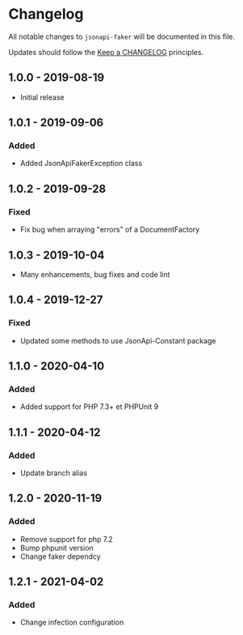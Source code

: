 # Changelog

All notable changes to `jsonapi-faker` will be documented in this file.

Updates should follow the [Keep a CHANGELOG](http://keepachangelog.com/) principles.

## 1.0.0 - 2019-08-19

- Initial release

## 1.0.1 - 2019-09-06

### Added

- Added JsonApiFakerException class

## 1.0.2 - 2019-09-28

### Fixed

- Fix bug when arraying "errors" of a DocumentFactory

## 1.0.3 - 2019-10-04

- Many enhancements, bug fixes and code lint

## 1.0.4 - 2019-12-27

### Fixed

- Updated some methods to use JsonApi-Constant package

## 1.1.0 - 2020-04-10

### Added

- Added support for PHP 7.3+ et PHPUnit 9

## 1.1.1 - 2020-04-12

### Added

- Update branch alias

## 1.2.0 - 2020-11-19

### Added

- Remove support for php 7.2
- Bump phpunit version
- Change faker dependcy

## 1.2.1 - 2021-04-02

### Added

- Change infection configuration
